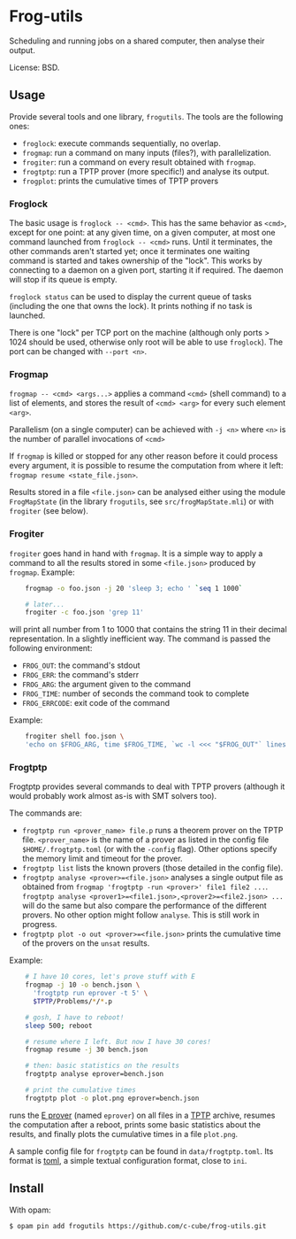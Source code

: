 # Frog-utils

Scheduling and running jobs on a shared computer, then analyse their output.

License: BSD.

## Usage

Provide several tools and one library, `frogutils`. The tools are the
following ones:

- `froglock`: execute commands sequentially, no overlap.
- `frogmap`: run a command on many inputs (files?), with parallelization.
- `frogiter`: run a command on every result obtained with `frogmap`.
- `frogtptp`: run a TPTP prover (more specific!) and analyse its output.
- `frogplot`: prints the cumulative times of TPTP provers

### Froglock

The basic usage is `froglock -- <cmd>`. This has the same behavior
as `<cmd>`, except for one point: at any given time, on a given
computer, at most one command launched from `froglock -- <cmd>` runs.
Until it terminates, the other commands aren't started yet; once
it terminates one waiting command is started and takes ownership of the "lock".
This works by connecting to a daemon on a given port, starting it if required.
The daemon will stop if its queue is empty.

`froglock status` can be used to display the current queue of tasks (including
the one that owns the lock). It prints nothing if no task is launched.

There is one "lock" per TCP port on the machine (although only ports > 1024
should be used, otherwise only root will be able to use `froglock`). The
port can be changed with `--port <n>`.

### Frogmap

`frogmap -- <cmd> <args...>` applies a command `<cmd>` (shell command) to a
list of elements, and stores the result of `<cmd> <arg>` for every such
element `<arg>`.

Parallelism (on a single computer) can be achieved with `-j <n>` where
`<n>` is the number of parallel invocations of `<cmd>`

If `frogmap` is killed or stopped for any other reason before it could
process every argument, it is possible to resume the computation
from where it left: `frogmap resume <state_file.json>`.

Results stored in a file `<file.json>` can be analysed either using the module
`FrogMapState` (in the library `frogutils`, see `src/frogMapState.mli`) or with
`frogiter` (see below).

### Frogiter

`frogiter` goes hand in hand with `frogmap`. It is a simple way to
apply a command to all the results stored in some `<file.json>` produced by
`frogmap`. Example:

```sh
    frogmap -o foo.json -j 20 'sleep 3; echo ' `seq 1 1000`

    # later...
    frogiter -c foo.json 'grep 11'
```

will print all number from 1 to 1000 that contains the string 11 in
their decimal representation. In a slightly inefficient way. The command
is passed the following environment:

- `FROG_OUT`: the command's stdout
- `FROG_ERR`: the command's stderr
- `FROG_ARG`: the argument given to the command
- `FROG_TIME`: number of seconds the command took to complete
- `FROG_ERRCODE`: exit code of the command

Example:

```sh
    frogiter shell foo.json \
    'echo on $FROG_ARG, time $FROG_TIME, `wc -l <<< "$FROG_OUT"` lines'
```

### Frogtptp

Frogtptp provides several commands to deal with TPTP provers (although it
would probably work almost as-is with SMT solvers too).

The commands are:

- `frogtptp run <prover_name> file.p` runs a theorem prover on the TPTP file.
  `<prover_name>` is the name of a prover as listed in the config file
  `$HOME/.frogtptp.toml` (or with the `-config` flag).
  Other options specify the memory limit and timeout for the prover.
- `frogtptp list` lists the known provers (those detailed
  in the config file).
- `frogtptp analyse <prover>=<file.json>` analyses a single output file
  as obtained from `frogmap 'frogtptp -run <prover>' file1 file2 ...`.
  `frogtptp analyse <prover1>=<file1.json>,<prover2>=<file2.json> ...`
  will do the same but also compare the performance of the different provers.
  No other option might follow `analyse`.
  This is still work in progress.
- `frogtptp plot -o out <prover>=<file.json>` prints the cumulative time
  of the provers on the `unsat` results.

Example:

```sh
    # I have 10 cores, let's prove stuff with E
    frogmap -j 10 -o bench.json \
      'frogtptp run eprover -t 5' \
      $TPTP/Problems/*/*.p

    # gosh, I have to reboot!
    sleep 500; reboot

    # resume where I left. But now I have 30 cores!
    frogmap resume -j 30 bench.json

    # then: basic statistics on the results
    frogtptp analyse eprover=bench.json

    # print the cumulative times
    frogtptp plot -o plot.png eprover=bench.json
```

runs the [E prover](http://eprover.org) (named `eprover`) on all files in
a [TPTP](http://www.cs.miami.edu/~tptp/) archive, resumes the computation
after a reboot, prints some basic statistics about the results,
and finally plots the cumulative times in a file `plot.png`.

A sample config file for `frogtptp` can be found in `data/frogtptp.toml`. Its
format is [toml](https://github.com/toml-lang/toml), a simple textual
configuration format, close to `ini`.


## Install

With opam:

```sh
$ opam pin add frogutils https://github.com/c-cube/frog-utils.git
```


